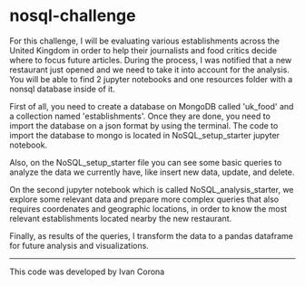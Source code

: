 # nosql-challenge

For this challenge, I will be evaluating various establishments across the United Kingdom in order to help their journalists and food critics decide where to focus future articles. During the process, I was notified that a new restaurant just opened and we need to take it into account for the analysis. You will be able to find 2 jupyter notebooks and one resources folder with a nonsql database inside of it.

First of all, you need to create a database on MongoDB called 'uk_food' and a collection named 'establishments'. Once they are done, you need to import the database on a json format by using the terminal. The code to import the database to mongo is located in NoSQL_setup_starter jupyter notebook.

Also, on the NoSQL_setup_starter file you can see some basic queries to analyze the data we currently have, like insert new data, update, and delete.

On the second jupyter notebook which is called NoSQL_analysis_starter, we explore some relevant data and prepare more complex queries that also requires coordenates and geographic locations, in order to know the most relevant establishments located nearby the new restaurant.

Finally, as results of the queries, I transform the data to a pandas dataframe for future analysis and visualizations.

-------------------------------------

This code was developed by Ivan Corona
